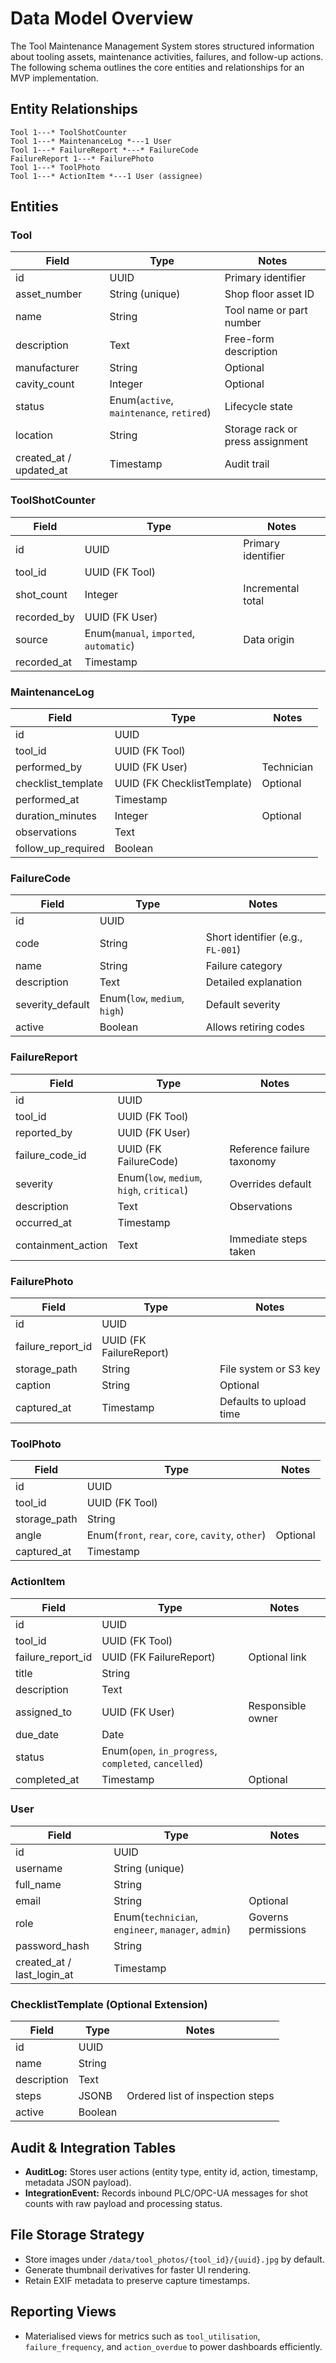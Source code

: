 # Data Model Overview

The Tool Maintenance Management System stores structured information about tooling assets, maintenance activities, failures, and follow-up actions. The following schema outlines the core entities and relationships for an MVP implementation.

## Entity Relationships
```
Tool 1---* ToolShotCounter
Tool 1---* MaintenanceLog *---1 User
Tool 1---* FailureReport *---* FailureCode
FailureReport 1---* FailurePhoto
Tool 1---* ToolPhoto
Tool 1---* ActionItem *---1 User (assignee)
```

## Entities
### Tool
| Field | Type | Notes |
| --- | --- | --- |
| id | UUID | Primary identifier |
| asset_number | String (unique) | Shop floor asset ID |
| name | String | Tool name or part number |
| description | Text | Free-form description |
| manufacturer | String | Optional |
| cavity_count | Integer | Optional |
| status | Enum(`active`, `maintenance`, `retired`) | Lifecycle state |
| location | String | Storage rack or press assignment |
| created_at / updated_at | Timestamp | Audit trail |

### ToolShotCounter
| Field | Type | Notes |
| --- | --- | --- |
| id | UUID | Primary identifier |
| tool_id | UUID (FK Tool) | |
| shot_count | Integer | Incremental total |
| recorded_by | UUID (FK User) | |
| source | Enum(`manual`, `imported`, `automatic`) | Data origin |
| recorded_at | Timestamp | |

### MaintenanceLog
| Field | Type | Notes |
| --- | --- | --- |
| id | UUID | |
| tool_id | UUID (FK Tool) | |
| performed_by | UUID (FK User) | Technician |
| checklist_template | UUID (FK ChecklistTemplate) | Optional |
| performed_at | Timestamp | |
| duration_minutes | Integer | Optional |
| observations | Text | |
| follow_up_required | Boolean | |

### FailureCode
| Field | Type | Notes |
| --- | --- | --- |
| id | UUID | |
| code | String | Short identifier (e.g., `FL-001`) |
| name | String | Failure category |
| description | Text | Detailed explanation |
| severity_default | Enum(`low`, `medium`, `high`) | Default severity |
| active | Boolean | Allows retiring codes |

### FailureReport
| Field | Type | Notes |
| --- | --- | --- |
| id | UUID | |
| tool_id | UUID (FK Tool) | |
| reported_by | UUID (FK User) | |
| failure_code_id | UUID (FK FailureCode) | Reference failure taxonomy |
| severity | Enum(`low`, `medium`, `high`, `critical`) | Overrides default |
| description | Text | Observations |
| occurred_at | Timestamp | |
| containment_action | Text | Immediate steps taken |

### FailurePhoto
| Field | Type | Notes |
| --- | --- | --- |
| id | UUID | |
| failure_report_id | UUID (FK FailureReport) | |
| storage_path | String | File system or S3 key |
| caption | String | Optional |
| captured_at | Timestamp | Defaults to upload time |

### ToolPhoto
| Field | Type | Notes |
| --- | --- | --- |
| id | UUID | |
| tool_id | UUID (FK Tool) | |
| storage_path | String | |
| angle | Enum(`front`, `rear`, `core`, `cavity`, `other`) | Optional |
| captured_at | Timestamp | |

### ActionItem
| Field | Type | Notes |
| --- | --- | --- |
| id | UUID | |
| tool_id | UUID (FK Tool) | |
| failure_report_id | UUID (FK FailureReport) | Optional link |
| title | String | |
| description | Text | |
| assigned_to | UUID (FK User) | Responsible owner |
| due_date | Date | |
| status | Enum(`open`, `in_progress`, `completed`, `cancelled`) | |
| completed_at | Timestamp | Optional |

### User
| Field | Type | Notes |
| --- | --- | --- |
| id | UUID | |
| username | String (unique) | |
| full_name | String | |
| email | String | Optional |
| role | Enum(`technician`, `engineer`, `manager`, `admin`) | Governs permissions |
| password_hash | String | |
| created_at / last_login_at | Timestamp | |

### ChecklistTemplate (Optional Extension)
| Field | Type | Notes |
| --- | --- | --- |
| id | UUID | |
| name | String | |
| description | Text | |
| steps | JSONB | Ordered list of inspection steps |
| active | Boolean | |

## Audit & Integration Tables
- **AuditLog:** Stores user actions (entity type, entity id, action, timestamp, metadata JSON payload).
- **IntegrationEvent:** Records inbound PLC/OPC-UA messages for shot counts with raw payload and processing status.

## File Storage Strategy
- Store images under `/data/tool_photos/{tool_id}/{uuid}.jpg` by default.
- Generate thumbnail derivatives for faster UI rendering.
- Retain EXIF metadata to preserve capture timestamps.

## Reporting Views
- Materialised views for metrics such as `tool_utilisation`, `failure_frequency`, and `action_overdue` to power dashboards efficiently.

